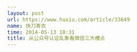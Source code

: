 ```yaml
---
layout: post
url: https://www.huxiu.com/article/33649
name: 快刀青衣
time: 2014-05-13 18:31
title: 从公众号认证乱象看微信三大槽点
---
```

